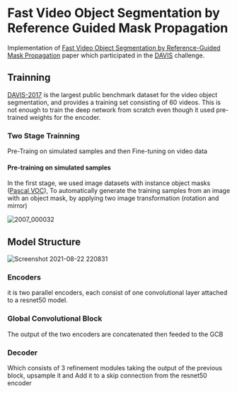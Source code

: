 # Fast Video Object Segmentation by Reference Guided Mask Propagation
Implementation of [Fast Video Object Segmentation by Reference-Guided Mask Propagation](https://openaccess.thecvf.com/content_cvpr_2018/papers/Oh_Fast_Video_Object_CVPR_2018_paper.pdf) paper which participated in the [DAVIS](https://davischallenge.org/) challenge.

## Trainning
[DAVIS-2017](https://davischallenge.org/davis2017/code.html) is the largest public benchmark dataset for the video object segmentation, and provides a training set consisting of 60 videos. This is not enough to train the deep network from scratch even though it used pre-trained weights for the encoder.

### Two Stage Trainning
Pre-Traing on simulated samples and then Fine-tuning on video data

#### Pre-training on simulated samples
In the first stage,
we used image datasets with instance object masks ([Pascal VOC](https://pjreddie.com/projects/pascal-voc-dataset-mirror/)), To automatically generate the training samples from an image with an object mask, by applying two image transformation (rotation and mirror)

![2007_000032](https://user-images.githubusercontent.com/62859032/130882244-db427fd4-2bdb-441f-b4fd-702a681c5368.jpg)



## Model Structure
![Screenshot 2021-08-22 220831](https://user-images.githubusercontent.com/62859032/130368685-53b1d7c4-087c-4bff-9eca-e732701f6a5c.png)

### Encoders
it is two parallel encoders, each consist of one convolutional layer attached to a resnet50 model.

### Global Convolutional Block
The output of the two encoders are concatenated then feeded to the GCB

### Decoder
Which consists of 3 refinement modules taking the output of the previous block, upsample it and Add it to a skip connection from the resnet50 encoder  
